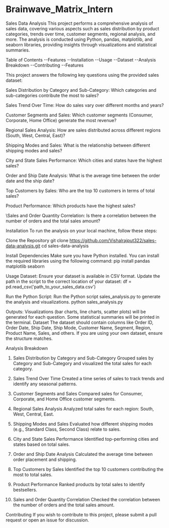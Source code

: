 # Brainwave_Matrix_Intern
Sales Data Analysis
This project performs a comprehensive analysis of sales data, covering various aspects such as sales distribution by product categories, trends over time, customer segments, regional analysis, and more. The analysis is conducted using Python, pandas, matplotlib, and seaborn libraries, providing insights through visualizations and statistical summaries.

Table of Contents
--Features
--Installation
--Usage
--Dataset
--Analysis Breakdown
--Contributing
--Features

This project answers the following key questions using the provided sales dataset:


Sales Distribution by Category and Sub-Category: 
Which categories and sub-categories contribute the most to sales?

Sales Trend Over Time: 
How do sales vary over different months and years?

Customer Segments and Sales: 
Which customer segments (Consumer, Corporate, Home Office) generate the most revenue?

Regional Sales Analysis: 
How are sales distributed across different regions (South, West, Central, East)?

Shipping Modes and Sales: 
What is the relationship between different shipping modes and sales?

City and State Sales Performance: 
Which cities and states have the highest sales?

Order and Ship Date Analysis: 
What is the average time between the order date and the ship date?

Top Customers by Sales: 
Who are the top 10 customers in terms of total sales?

Product Performance: 
Which products have the highest sales?

\Sales and Order Quantity Correlation: 
Is there a correlation between the number of orders and the total sales amount?

Installation
To run the analysis on your local machine, follow these steps:

Clone the Repository
git clone https://github.com/Vishalrajput322/sales-data-analysis.git
cd sales-data-analysis

Install Dependencies
Make sure you have Python installed. You can install the required libraries using the following command:
pip install pandas matplotlib seaborn

Usage
Dataset: Ensure your dataset is available in CSV format. Update the path in the script to the correct location of your dataset:
df = pd.read_csv('path_to_your_sales_data.csv')

Run the Python Script: Run the Python script sales_analysis.py to generate the analysis and visualizations.
python sales_analysis.py

Outputs:
Visualizations (bar charts, line charts, scatter plots) will be generated for each question.
Some statistical summaries will be printed in the terminal.
Dataset
The dataset should contain columns like 
Order ID, 
Order Date, 
Ship Date, 
Ship Mode, 
Customer Name, 
Segment, Region, 
Product Name, 
Sales, and others. If you are using your own dataset, ensure the structure matches.


Analysis Breakdown

1. Sales Distribution by Category and Sub-Category
Grouped sales by Category and Sub-Category and visualized the total sales for each category.

2. Sales Trend Over Time
Created a time series of sales to track trends and identify any seasonal patterns.

3. Customer Segments and Sales
Compared sales for Consumer, Corporate, and Home Office customer segments.

4. Regional Sales Analysis
Analyzed total sales for each region: South, West, Central, East.

5. Shipping Modes and Sales
Evaluated how different shipping modes (e.g., Standard Class, Second Class) relate to sales.

6. City and State Sales Performance
Identified top-performing cities and states based on total sales.

7. Order and Ship Date Analysis
Calculated the average time between order placement and shipping.

8. Top Customers by Sales
Identified the top 10 customers contributing the most to total sales.

9. Product Performance
Ranked products by total sales to identify bestsellers.

10. Sales and Order Quantity Correlation
Checked the correlation between the number of orders and the total sales amount.

Contributing
If you wish to contribute to this project, please submit a pull request or open an issue for discussion.


